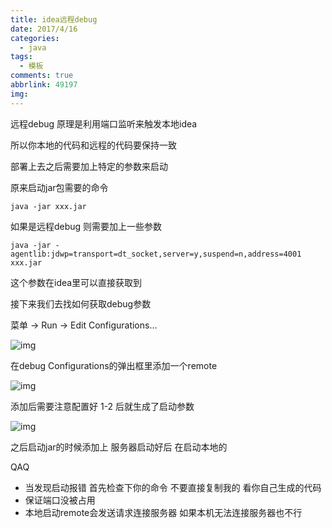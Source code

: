 ```yaml
---
title: idea远程debug
date: 2017/4/16
categories:
  - java
tags:
  - 模板
comments: true
abbrlink: 49197
img:
---
```



远程debug 原理是利用端口监听来触发本地idea 

所以你本地的代码和远程的代码要保持一致

部署上去之后需要加上特定的参数来启动 

原来启动jar包需要的命令
```shell
java -jar xxx.jar
```

如果是远程debug 则需要加上一些参数
```shell
java -jar -agentlib:jdwp=transport=dt_socket,server=y,suspend=n,address=4001 xxx.jar 
```

这个参数在idea里可以直接获取到

接下来我们去找如何获取debug参数


菜单 -> Run -> Edit Configurations…

![img](https://victorblog.nos-eastchina1.126.net/2072/1.png)

在debug Configurations的弹出框里添加一个remote

![img](https://victorblog.nos-eastchina1.126.net/2072/2.png)


添加后需要注意配置好 1-2 后就生成了启动参数

![img](/themes/hexo-theme-snippet/source/img/a.png)

之后启动jar的时候添加上 服务器启动好后 在启动本地的


QAQ
- 当发现启动报错 首先检查下你的命令 不要直接复制我的 看你自己生成的代码
- 保证端口没被占用
- 本地启动remote会发送请求连接服务器 如果本机无法连接服务器也不行


